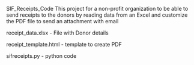 SIF_Receipts_Code
This project for a non-profit organization to be able to send receipts to the donors by reading data from an Excel and customize the PDF file to send an attachment with email


receipt_data.xlsx - File with Donor details

receipt_template.html - template to create PDF

sifreceipts.py - python code
